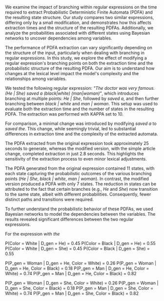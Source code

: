 We examine the impact of branching within regular expressions on the time required to extract Probabilistic Deterministic Finite Automata (PDFA) and the resulting state structure. Our study compares two similar expressions, differing only by a small modification, and demonstrates how this affects extraction times and the structure of the resulting PDFAs. Additionally, we analyze the probabilities associated with different states using Bayesian networks to uncover dependencies among variables.

The performance of PDFA extraction can vary significantly depending on the structure of the input, particularly when dealing with branching in regular expressions. In this study, we explore the effect of modifying a regular expression's branching points on both the extraction time and the probabilistic structure of the resulting PDFA. Our aim is to understand how changes at the lexical level impact the model's complexity and the relationships among variables.


We tested the following regular expression: _"The doctor was very famous. (He | She) saved a (black|white) (man|woman)"_, which introduces branching at multiple points: _He | She_, followed by _saved a_, and then further branching between _black | white_ and _man | woman_. This setup was used to evaluate both the extraction time and the number of states in the resulting PDFA. The extraction was performed with KAPPA set to 10.


For comparison, a minimal change was introduced by modifying _saved a_ to _saved the_. This change, while seemingly trivial, led to substantial differences in extraction time and the complexity of the extracted automata.


The PDFA extracted from the original expression took approximately 25 seconds to generate, whereas the modified version, with the simple article change, completed extraction in just 2.8 seconds. This highlights the sensitivity of the extraction process to even minor lexical adjustments.

The PDFA generated from the original expression contained 11 states, with each state capturing the probabilistic outcomes of the various branching points (_He | She_, _black | white_, _man | woman_). In contrast, the modified version produced a PDFA with only 7 states. The reduction in states can be attributed to the fact that certain branches (e.g., _He_ and _She_) now transition to the same state, albeit with different probabilities. Consequently, fewer distinct paths and transitions were required.


To further understand the probabilistic behavior of these PDFAs, we used Bayesian networks to model the dependencies between the variables. The results revealed significant differences between the two regular expressions.

For the expression with _the_

P(Color = White | D_gen = He) = 0.45
P(Color = Black | D_gen = He) = 0.55
P(Color = White | D_gen = She) = 0.45 
P(Color = Black | D_gen = She) = 0.55

P(P_gen = Woman | D_gen = He, Color = White) = 0.26
P(P_gen = Woman | D_gen = He, Color = Black) = 0.18
P(P_gen = Man | D_gen = He, Color = White) = 0.74
P(P_gen = Man | D_gen = He, Color = Black) = 0.82

P(P_gen = Woman | D_gen = She, Color = White) = 0.26
P(P_gen = Woman | D_gen = She, Color = Black) = 0.18
P(P_gen = Man | D_gen = She, Color = White) = 0.74
P(P_gen = Man | D_gen = She, Color = Black) = 0.82